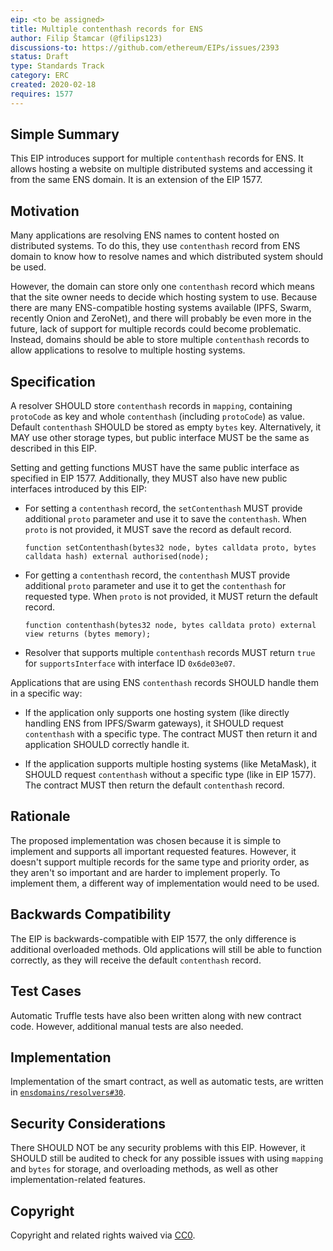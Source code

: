 ```yaml
---
eip: <to be assigned>
title: Multiple contenthash records for ENS
author: Filip Štamcar (@filips123)
discussions-to: https://github.com/ethereum/EIPs/issues/2393
status: Draft
type: Standards Track
category: ERC
created: 2020-02-18
requires: 1577
---
```


## Simple Summary
<!--"If you can't explain it simply, you don't understand it well enough." Provide a simplified and layman-accessible explanation of the EIP.-->

This EIP introduces support for multiple `contenthash` records for ENS. It allows hosting a website on multiple distributed systems and accessing it from the same ENS domain. It is an extension of the EIP 1577.

## Motivation
<!--The motivation is critical for EIPs that want to change the Ethereum protocol. It should clearly explain why the existing protocol specification is inadequate to address the problem that the EIP solves. EIP submissions without sufficient motivation may be rejected outright.-->

Many applications are resolving ENS names to content hosted on distributed systems. To do this, they use `contenthash` record from ENS domain to know how to resolve names and which distributed system should be used.

However, the domain can store only one `contenthash` record which means that the site owner needs to decide which hosting system to use. Because there are many ENS-compatible hosting systems available (IPFS, Swarm, recently Onion and ZeroNet), and there will probably be even more in the future, lack of support for multiple records could become problematic. Instead, domains should be able to store multiple `contenthash` records to allow applications to resolve to multiple hosting systems.

## Specification
<!--The technical specification should describe the syntax and semantics of any new feature. The specification should be detailed enough to allow competing, interoperable implementations for any of the current Ethereum platforms (go-ethereum, parity, cpp-ethereum, ethereumj, ethereumjs, and [others](https://github.com/ethereum/wiki/wiki/Clients)).-->

A resolver SHOULD store `contenthash` records in `mapping`, containing `protoCode` as key and whole `contenthash` (including `protoCode`) as value. Default `contenthash` SHOULD be stored as empty `bytes` key. Alternatively, it MAY use other storage types, but public interface MUST be the same as described in this EIP.

Setting and getting functions MUST have the same public interface as specified in EIP 1577. Additionally, they MUST also have new public interfaces introduced by this EIP:

* For setting a `contenthash` record, the `setContenthash` MUST provide additional `proto` parameter and use it to save the `contenthash`. When `proto` is not provided, it MUST save the record as default record.

  ```solidity
  function setContenthash(bytes32 node, bytes calldata proto, bytes calldata hash) external authorised(node);
  ```

* For getting a `contenthash` record, the `contenthash` MUST provide additional `proto` parameter and use it to get the `contenthash` for requested type. When `proto` is not provided, it MUST return the default record.

  ```solidity
  function contenthash(bytes32 node, bytes calldata proto) external view returns (bytes memory);
  ```

* Resolver that supports multiple `contenthash` records MUST return `true` for `supportsInterface` with interface ID `0x6de03e07`.

Applications that are using ENS `contenthash` records SHOULD handle them in a specific way:

* If the application only supports one hosting system (like directly handling ENS from IPFS/Swarm gateways), it SHOULD request `contenthash` with a specific type. The contract MUST then return it and application SHOULD correctly handle it.

* If the application supports multiple hosting systems (like MetaMask), it SHOULD request `contenthash` without a specific type (like in EIP 1577). The contract MUST then return the default `contenthash` record.

## Rationale
<!--The rationale fleshes out the specification by describing what motivated the design and why particular design decisions were made. It should describe alternate designs that were considered and related work, e.g. how the feature is supported in other languages. The rationale may also provide evidence of consensus within the community, and should discuss important objections or concerns raised during discussion.-->

The proposed implementation was chosen because it is simple to implement and supports all important requested features. However, it doesn't support multiple records for the same type and priority order, as they aren't so important and are harder to implement properly. To implement them, a different way of implementation would need to be used.

## Backwards Compatibility
<!--All EIPs that introduce backwards incompatibilities must include a section describing these incompatibilities and their severity. The EIP must explain how the author proposes to deal with these incompatibilities. EIP submissions without a sufficient backwards compatibility treatise may be rejected outright.-->

The EIP is backwards-compatible with EIP 1577, the only difference is additional overloaded methods. Old applications will still be able to function correctly, as they will receive the default `contenthash` record.

## Test Cases
<!--Test cases for an implementation are mandatory for EIPs that are affecting consensus changes. Other EIPs can choose to include links to test cases if applicable.-->

Automatic Truffle tests have also been written along with new contract code. However, additional manual tests are also needed.

## Implementation
<!--The implementations must be completed before any EIP is given status "Final", but it need not be completed before the EIP is accepted. While there is merit to the approach of reaching consensus on the specification and rationale before writing code, the principle of "rough consensus and running code" is still useful when it comes to resolving many discussions of API details.-->

Implementation of the smart contract, as well as automatic tests, are written in [`ensdomains/resolvers#30`](https://github.com/ensdomains/resolvers/pull/30).

## Security Considerations
<!--All EIPs must contain a section that discusses the security implications/considerations relevant to the proposed change. Include information that might be important for security discussions, surfaces risks and can be used throughout the life cycle of the proposal. E.g. include security-relevant design decisions, concerns, important discussions, implementation-specific guidance and pitfalls, an outline of threats and risks and how they are being addressed. EIP submissions missing the "Security Considerations" section will be rejected. An EIP cannot proceed to status "Final" without a Security Considerations discussion deemed sufficient by the reviewers.-->

There SHOULD NOT be any security problems with this EIP. However, it SHOULD still be audited to check for any possible issues with using `mapping` and `bytes` for storage, and overloading methods, as well as other implementation-related features.

## Copyright

Copyright and related rights waived via [CC0](https://creativecommons.org/publicdomain/zero/1.0/).
